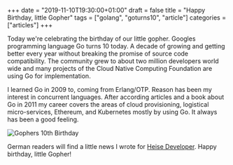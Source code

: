 +++
date = "2019-11-10T19:30:00+01:00"
draft = false
title = "Happy Birthday, little Gopher"
tags = ["golang", "goturns10", "article"]
categories = ["articles"]
+++

Today we're celebrating the birthday of our little gopher. Googles programming language Go turns 10 today. A decade of growing and getting better every year without breaking the promise of source code compatibility. The community grew to about two million developers world wide and many projects of the Cloud Native Computing Foundation are using Go for implementation. 

I learned Go in 2009 to, coming from Erlang/OTP. Reason has been my interest in concurrent languages. After according articles and a book about Go in 2011 my career covers the areas of cloud provisioning, logistical micro-services, Ethereum, and Kubernetes mostly by using Go. It always has been a good feeling.

![Gophers 10th Birthday ](https://blog.golang.org/10years/gopher10th-small.jpg)

German readers will find a little news I wrote for [Heise Developer](https://www.heise.de/developer/meldung/Programmiersprache-Go-feiert-zehnten-Geburtstag-4583503.html). Happy birthday, little Gopher!